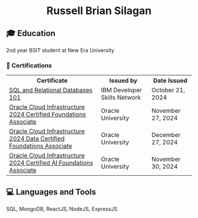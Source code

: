 <h1 align="center">Russell Brian Silagan</h1>

## 🎓 Education
2nd year BSIT student at New Era University

<h3>📜 Certifications</h3>
<div align="center">
 <table>
  <tr>
    <th>Certificate</th>
    <th>Issued by</th>
    <th>Date Issued</th>
  </tr>
   <tr>
    <td><a href="https://courses.cognitiveclass.ai/certificates/a16e5ce0beb140a2ac172bc8ef638a9f"> SQL and Relational Databases 101</a></td>
    <td>IBM Developer Skills Network</td>
    <td>October 21, 2024</td>
  </tr>
  <tr>
    <td><a href="https://catalog-education.oracle.com/ords/certview/sharebadge?id=DF63669C5868FFCE684A952FCCFE19CDEFDB30202309E88466D9213BFEEA2966">Oracle Cloud Infrastructure 2024 Certified Foundations Associate</a></td>
    <td>Oracle University</td>
    <td>November 27, 2024</td>
  </tr>
  <tr>
    <td><a href="https://catalog-education.oracle.com/ords/certview/sharebadge?id=DF63669C5868FFCE684A952FCCFE19CDBC0D6381298E90F3D02DC0BCA887CEC1">Oracle Cloud Infrastructure 2024 Data Certified Foundations Associate</a></td>
    <td>Oracle University</td>
    <td>December 27, 2024</td>
  </tr>
   <td><a href="https://catalog-education.oracle.com/ords/certview/sharebadge?id=01DEFD6FF67AB40BEE0B29FF54E1FFD9AC3E60947894F99EA667A9C8A3E4CD7D">Oracle Cloud Infrastructure 2024 Certified AI Foundations Associate</a></td>
   <td>Oracle University</td>
   <td>November 30, 2024</td>
</table>
</div>

## 💻 Languages and Tools
SQL, MongoDB, ReactJS, NodeJS, ExpressJS
